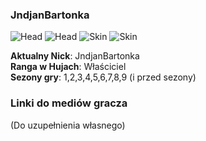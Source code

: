 ### JndjanBartonka 
    
![Head](https://mineskin.eu/headhelm/JndjanBartonka/100.png)
![Head](https://mineskin.eu/head/JndjanBartonka/100.png)
![Skin](https://mineskin.eu/armor/bust/JndjanBartonka/100.png)
![Skin](https://mineskin.eu/bust/JndjanBartonka/100.png)

**Aktualny Nick**: JndjanBartonka <br>
**Ranga w Hujach**: Właściciel <br>
**Sezony gry**: 1,2,3,4,5,6,7,8,9 (i przed sezony) <br>



### Linki do mediów gracza
(Do uzupełnienia własnego)

